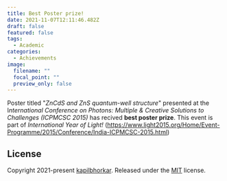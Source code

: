 ```yaml
---
title: Best Poster prize!
date: 2021-11-07T12:11:46.482Z
draft: false
featured: false
tags:
  - Academic
categories:
  - Achievements
image:
  filename: ""
  focal_point: ""
  preview_only: false
---
```

Poster titled "*ZnCdS and ZnS quantum-well structure*" presented at the I*nternational Conference on Photons: Multiple & Creative Solutions to Challenges (ICPMCSC 2015)* has recived **best poster prize**. This event is part of *International Year of Light!* (<https://www.light2015.org/Home/Event-Programme/2015/Conference/India-ICPMCSC-2015.html>)

## License

Copyright 2021-present [kapilbhorkar](https://georgecushen.com). Released under the [MIT](https://github.com/wowchemy/wowchemy-hugo-modules/blob/master/LICENSE.md) license.